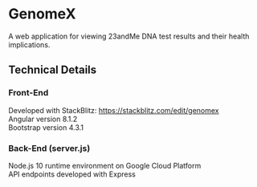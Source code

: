 # GenomeX

A web application for viewing 23andMe DNA test results and their health implications.

## Technical Details

### Front-End

Developed with StackBlitz: https://stackblitz.com/edit/genomex  
Angular version 8.1.2  
Bootstrap version 4.3.1  

### Back-End (server.js)

Node.js 10 runtime environment on Google Cloud Platform  
API endpoints developed with Express  
